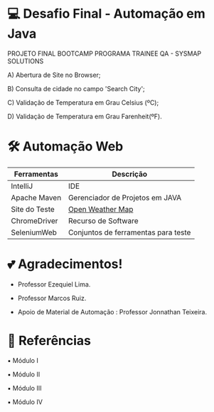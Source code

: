 # 💻 Desafio Final - Automação em Java

PROJETO FINAL BOOTCAMP PROGRAMA TRAINEE QA - SYSMAP SOLUTIONS


A) Abertura de Site no Browser;

B) Consulta de cidade no campo 'Search City';

C) Validação de Temperatura em Grau Celsius (ºC);

D) Validação de Temperatura em Grau Farenheit(ºF).
  
# 🛠️ Automação Web
|Ferramentas | Descrição |
|------|---------|
| IntelliJ|IDE|
| Apache Maven| Gerenciador de Projetos em JAVA
| Site do Teste|[Open Weather Map](https://openweathermap.org/)|
|ChromeDriver| Recurso de Software|
| SeleniumWeb | Conjuntos de ferramentas para teste|


  # 💕 Agradecimentos!  

  - Professor Ezequiel Lima. 

  - Professor Marcos Ruiz.

  - Apoio de Material de Automação :      Professor Jonnathan Teixeira.

  # 🔎 Referências

  ▪️ Módulo I

  ▪️ Módulo II

  ▪️ Módulo III

  ▪️ Módulo IV
  

